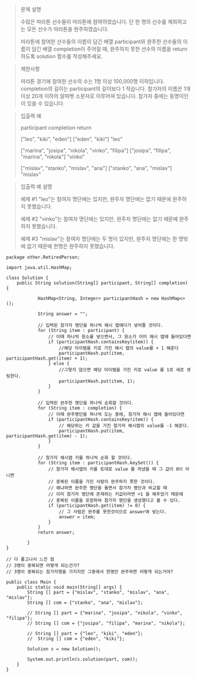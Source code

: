 

> 문제 설명
> 
> 수많은 마라톤 선수들이 마라톤에 참여하였습니다. 단 한 명의 선수를 제외하고는 모든 선수가 마라톤을 완주하였습니다.
> 
> 마라톤에 참여한 선수들의 이름이 담긴 배열 participant와 완주한 선수들의 이름이 담긴 배열 completion이 주어질 때,
> 완주하지 못한 선수의 이름을 return 하도록 solution 함수를 작성해주세요.


> 제한사항
>
> 마라톤 경기에 참여한 선수의 수는 1명 이상 100,000명 이하입니다.
> completion의 길이는 participant의 길이보다 1 작습니다.
> 참가자의 이름은 1개 이상 20개 이하의 알파벳 소문자로 이루어져 있습니다.
> 참가자 중에는 동명이인이 있을 수 있습니다.

> 입출력 예
> 
> participant 	completion 	return
> 
> ["leo", "kiki", "eden"] 	["eden", "kiki"] 	"leo"
> 
> ["marina", "josipa", "nikola", "vinko", "filipa"] ["josipa", "filipa", "marina", "nikola"] "vinko"
> 
> ["mislav", "stanko", "mislav", "ana"] ["stanko", "ana", "mislav"] "mislav"

> 입출력 예 설명
> 
> 예제 #1
> "leo"는 참여자 명단에는 있지만, 완주자 명단에는 없기 때문에 완주하지 못했습니다.
> 
> 예제 #2
> "vinko"는 참여자 명단에는 있지만, 완주자 명단에는 없기 때문에 완주하지 못했습니다.
> 
> 예제 #3
> "mislav"는 참여자 명단에는 두 명이 있지만, 완주자 명단에는 한 명밖에 없기 때문에 한명은 완주하지 못했습니다.

    package other.RetiredPerson;

    import java.util.HashMap;
    
    class Solution {
        public String solution(String[] participant, String[] completion) {
        
                HashMap<String, Integer> participantHash = new HashMap<>();
        
                String answer = "";
        
                // 입력된 참가자 명단을 하나씩 해시 맵에다가 넣어줄 것이다.
                for (String item : participant) {
                    // 이때 하나씩 원소를 넣으면서, 그 원소가 이미 해시 맵에 들어있다면
                    if (participantHash.containsKey(item)) {
                        //해당 아이템을 키로 가진 해시 맵의 value를 + 1 해준다 
                        participantHash.put(item, participantHash.get(item) + 1);
                    } else {
                        //그렇지 않으면 해당 아이템을 가진 키로 value 를 1로 새로 셋팅한다.
                        participantHash.put(item, 1);
                    }
                }
        
                // 입력된 완주한 명단을 하나씩 순회할 것이다.
                for (String item : completion) {
                    // 이때 완주명단을 하나씩 도는 중에, 참가자 해시 맵에 들어있다면
                    if (participantHash.containsKey(item)) {
                        // 해당하는 키 값을 가진 참가자 해시맵의 value를 -1 해준다.
                        participantHash.put(item, participantHash.get(item) - 1);
                    }
                }
                
                // 참가자 해시맵 키를 하나씩 순회 할 것이다. 
                for (String item : participantHash.keySet()) {
                    // 참가자 해시맵의 키를 토대로 value 를 꺼냈을 때 그 값이 0이 아니면
                    // 중복된 이름을 가진 사람이 완주하지 못한 것이다.
                    // 왜냐하면 완주한 명단을 돌면서 참가자 명단과 비교할 때 
                    // 이미 참가자 명단에 존재하는 키값이라면 +1 을 해주었기 때문에
                    // 중복된 이름을 포함하여 참가자 명단을 생성했다고 볼 수 있다.
                    if (participantHash.get(item) != 0) {
                        // 그 사람은 완주를 못한것이므로 answer에 넣는다.
                        answer = item;
                    }
                }
                return answer;
        
            }
    }

    // 다 풀고나서 느낀 점
    // 3명이 중복되면 어떻게 되는건가?
    // 3명이 중복되는 참가자명을 가지지만 그중에서 한명만 완주하면 어떻게 되는거야?

    public class Main {
        public static void main(String[] args) {
            String [] part = {"mislav", "stanko", "mislav", "ana", "mislav"};
            String [] com = {"stanko", "ana", "mislav"};

            // String [] part = {"marina", "josipa", "nikola", "vinko", "filipa"};
            // String [] com = {"josipa", "filipa", "marina", "nikola"};

            // String [] part = {"leo", "kiki", "eden"};
            //  String [] com = {"eden", "kiki"};

            Solution s = new Solution();

            System.out.println(s.solution(part, com));
        }
    }
